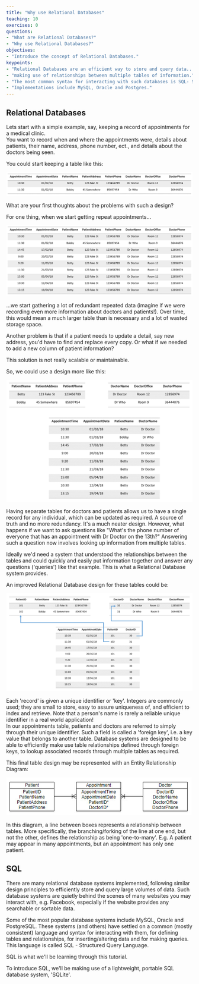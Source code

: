 ```yaml
---
title: "Why use Relational Databases"
teaching: 10
exercises: 0
questions:
- "What are Relational Databases?"
- "Why use Relational Databases?"
objectives:
- "Introduce the concept of Relational Databases."
keypoints:
- "Relational Databases are an efficient way to store and query data..."
- "making use of relationships between multiple tables of information."
- "The most common syntax for interacting with such databases is SQL- Structured Query Language."
- "Implementations include MySQL, Oracle and Postgres."
---
```


## Relational Databases

Lets start with a simple example, say, keeping a record of appointments for a medical clinic.  
You want to record when and where the appointments were, details about patients, their name, 
address, phone number, ect., and details about the doctors being seen.

You could start keeping a table like this: 

![Appointments tables v1](../fig/sql-appointments1.png)

What are your first thoughts about the problems with such a design?  
  
For one thing, when we start getting repeat appointments...  
  
![Appointments tables v2](../fig/sql-appointments2.png)
  
...we start gathering a lot of redundant repeated data (imagine if we were recording even more 
information about doctors and patients!). Over time, this would mean a much larger table than
is necessary and a lot of wasted storage space.  
  
Another problem is that if a patient needs to update a detail, say new address, you'd have to find
and replace every copy. Or what if we needed to add a new column of patient information?

This solution is not really scalable or maintainable.
  
So, we could use a design more like this:
  
![Appointments tables v3](../fig/sql-appointments3.png)
  
Having separate tables for doctors and patients allows us to have a single record for
any individual, which can be updated as required. A source of truth and no more redundancy.
It's a much neater design. However, what happens if we want to ask questions like "What's the
phone number of everyone that has an appointment with Dr Doctor on the 13th?"
Answering such a question now involves looking up information from multiple tables.
  
Ideally we'd need a system that understood the relationships between the tables and could quickly
and easily put information together and answer any questions ('queries') like that example.
This is what a Relational Database system provides. 
  
An improved Relational Database design for these tables could be:
  
![Appointments tables v4](../fig/sql-appointments4.png)
  
Each 'record' is given a unique identifier or 'key'. Integers are commonly used; they are small
to store, easy to assure uniqueness of, and efficient to index and retrieve.  Note that a 
person's name is rarely a reliable unique identifier in a real world application!  
In our appointments table, patients and doctors are referred to simply through their unique 
identifier. Such a field is called a 'foreign key', i.e. a key value that belongs to another
table. Database systems are designed to be able to efficiently make use table relationships
defined through foreign keys, to lookup associated records through multiple tables as required.
  
This final table design may be represented with an Entity Relationship Diagram:
  
![Appointments tables v5](../fig/sql-appointmentsERE.jpg)
  
In this diagram, a line between boxes represents a relationship between tables. More specifically,
the branching/forking of the line at one end, but not the other, defines the relationship as 
being 'one-to-many'. E.g. A patient may appear in many appointments, but an appointment has only
one patient.
  

## SQL
  
There are many relational database systems implemented, following similar design principles to 
efficiently store and query large volumes of data. Such database systems are quietly behind the
scenes of many websites you may interact with, e.g. Facebook, especially if the website provides
any searchable or sortable data.
  
Some of the most popular database systems include MySQL, Oracle and PostgreSQL. These systems
(and others) have settled on a common (mostly consistent) language and syntax for interacting 
with them, for defining tables and relationships, for inserting/altering data and for making 
queries. This language is called SQL - Structured Query Language.
  
SQL is what we'll be learning through this tutorial. 
  
To introduce SQL, we'll be making use of a lightweight, portable SQL database system, 'SQLite'.
